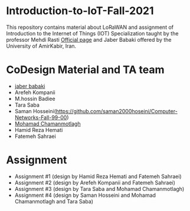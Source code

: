 # Introduction-to-IoT-Fall-2021
This repository contains material about LoRaWAN and assignment of Introduction to the Internet of Things (IOT) Specialization taught by the professor Mehdi Rasti [Official page](https://aut.ac.ir/cv/2423/Mehdi-Rasti?slc_lang=en&&cv=2423&mod=scv) and Jaber Babaki offered by the University of AmirKabir, Iran.

# CoDesign Material and TA team
* [jaber babaki](https://github.com/JaberBabaki)
* Arefeh Kompanii
* M.hossin Badiee
* Tara Saba
* Saman Hosseini(https://github.com/saman2000hoseini/Computer-Networks-Fall-99-00)
* [Mohamad Chamanmotlagh](https://github.com/MohamadCM)
* Hamid Reza Hemati
* Fatemeh Sahraei

# Assignment
* Assignment #1 (design by Hamid Reza Hemati and Fatemeh Sahraei)
* Assignment #2 (design by Arefeh Kompanii and Fatemeh Sahraei)
* Assignment #3 (design by Tara Saba and Mohamad Chamanmotlagh)
* Assignment #4 (design by Saman Hosseini and Mohamad Chamanmotlagh and Tara Saba)
